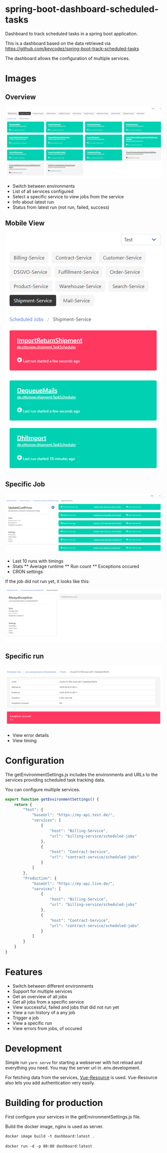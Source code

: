 # spring-boot-dashboard-scheduled-tasks

Dashboard to track scheduled tasks in a spring boot application.

This is a dashboard based on the data retrieved via https://github.com/kevcodez/spring-boot-track-scheduled-tasks

The dashboard allows the configuration of multiple services.

# Images

## Overview

![Overview of the jobs](images/dashboard_1.PNG?raw=true)

* Switch between environments
* List of all services configured
* Select a specific service to view jobs from the service
* Info about latest run
* Status from latest run (not run, failed, success)

## Mobile View

![Mobile view](images/dashboard_2.PNG?raw=true)

## Specific Job

![View runs from a specific job](images/dashboard_3.PNG?raw=true)

* Last 10 runs with timings
* Stats
** Average runtime
** Run count
** Exceptions occured
* CRON settings

If the job did not run yet, it looks like this:

![Specific job, when job did not run yet](images/dashboard_4.PNG?raw=true)

## Specific run

![Data from a specific run](images/dashboard_5.PNG?raw=true)

* View error details
* View timing

# Configuration

The getEnvironmentSettings.js includes the environments and URLs to the services providing scheduled task tracking data.

You can configure multiple services.

```js
export function getEnvironmentSettings() {
    return {
        "Test": {
            "baseUrl": "https://my-api.test.de/",
            "services": [
                {
                    "host": "Billing-Service",
                    "url": "billing-service/scheduled-jobs"
                },
                {
                    "host": "Contract-Service",
                    "url": "contract-service/scheduled-jobs"
                }
            ]
        },
        "Production": {
            "baseUrl": "https://my-api.live.de/",
            "services": [
                {
                    "host": "Billing-Service",
                    "url": "billing-service/scheduled-jobs"
                },
                {
                    "host": "Contract-Service",
                    "url": "contract-service/scheduled-jobs"
                }
            ]
        }
    }
}
```

# Features

* Switch between different environments
* Support for multiple services
* Get an overview of all jobs
* Get all jobs from a specific service
* View successful, failed and jobs that did not run yet
* View a run history of a any job
* Trigger a job
* View a specific run
* View errors from jobs, of occured

# Development

Simple run `yarn serve` for starting a webserver with hot reload and everything you need. You may the server url in .env.development.

For fetching data from the services, [Vue-Resource](https://github.com/pagekit/vue-resource) is used. Vue-Resource also lets you add authentication very easily.

# Building for production

First configure your services in the getEnvironmentSettings.js file.

Build the docker image, nginx is used as server.

```
docker image build -t dashboard:latest .

docker run -d -p 80:80 dashboard:latest
```